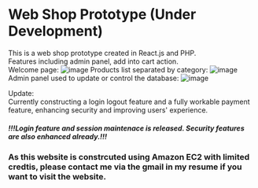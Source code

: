 # Web Shop Prototype (Under Development)
This is a web shop prototype created in React.js and PHP. <br />
Features including admin panel, add into cart action. <br />
Welcome page:
![image](https://user-images.githubusercontent.com/74143516/111035105-cb20ab80-8453-11eb-9d37-e1053260c50c.png)
Products list separated by category:
![image](https://user-images.githubusercontent.com/74143516/111035113-da9ff480-8453-11eb-8624-e8be34f8dcab.png)
Admin panel used to update or control the database:
![image](https://user-images.githubusercontent.com/74143516/111035122-e4c1f300-8453-11eb-99dd-0eae2efb97f8.png)

Update:  
Currently constructing a login logout feature and a fully workable payment feature, enhancing security and improving users' experience.
##### !!!Login feature and session maintenace is released. Security features are also enhanced already.!!!
### As this website is constrcuted using Amazon EC2 with limited credtis, please contact me via the gmail in my resume if you want to visit the website.
